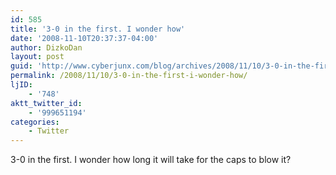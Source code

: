 ```yaml
---
id: 585
title: '3-0 in the first. I wonder how'
date: '2008-11-10T20:37:37-04:00'
author: DizkoDan
layout: post
guid: 'http://www.cyberjunx.com/blog/archives/2008/11/10/3-0-in-the-first-i-wonder-how/'
permalink: /2008/11/10/3-0-in-the-first-i-wonder-how/
ljID:
    - '748'
aktt_twitter_id:
    - '999651194'
categories:
    - Twitter
---
```


3-0 in the first. I wonder how long it will take for the caps to blow it?
